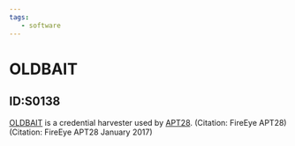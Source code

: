 ```yaml
---
tags:
   - software
---
```

# OLDBAIT
## ID:S0138
[OLDBAIT](/mitre/software/S0138) is a credential harvester used by [APT28](/mitre/groups/G0007). (Citation: FireEye APT28) (Citation: FireEye APT28 January 2017)
